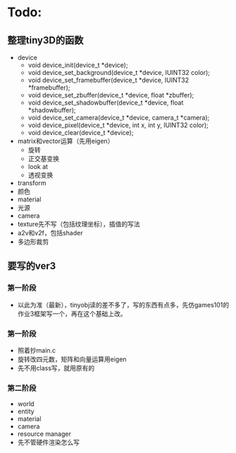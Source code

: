 # Todo:

## 整理tiny3D的函数
- device
  - void device_init(device_t *device);
  - void device_set_background(device_t *device, IUINT32 color);
  - void device_set_framebuffer(device_t *device, IUINT32 *framebuffer);
  - void device_set_zbuffer(device_t *device, float *zbuffer);
  - void device_set_shadowbuffer(device_t *device, float *shadowbuffer);
  - void device_set_camera(device_t *device, camera_t *camera);
  - void device_pixel(device_t *device, int x, int y, IUINT32 color);
  - void device_clear(device_t *device);
- matrix和vector运算（先用eigen）
  - 旋转
  - 正交基变换
  - look at
  - 透视变换
- transform
- 颜色
- material
- 光源
- camera
- texture先不写（包括纹理坐标），插值的写法
- a2v和v2f，包括shader
- 多边形裁剪

## 

## 要写的ver3
### 第一阶段
- 以此为准（最新），tinyobj读的差不多了，写的东西有点多，先仿games101的作业3框架写一个，再在这个基础上改。
### 第一阶段
- 照着抄main.c
- 旋转改四元数，矩阵和向量运算用eigen
- 先不用class写，就用原有的
### 第二阶段
- world
- entity
- material
- camera
- resource manager
- 先不管硬件渲染怎么写
